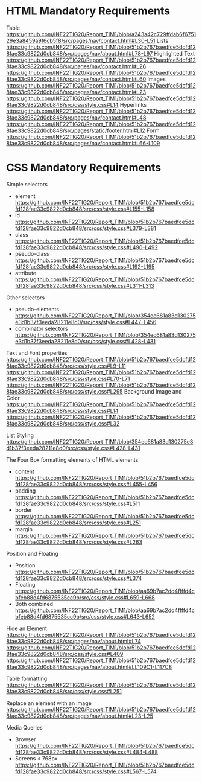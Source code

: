 # HTML Mandatory Requirements
Table https://github.com/INF22TIG20/Report_TIM1/blob/a243a42c729ffdab6f675129e3a8459a9f6cb5f8/src/pages/nav/contact.html#L30-L51
Lists https://github.com/INF22TIG20/Report_TIM1/blob/51b2b767baedfce5dcfd128fae33c9822d0cb848/src/pages/nav/about.html#L78-L97
Highlighted Text https://github.com/INF22TIG20/Report_TIM1/blob/51b2b767baedfce5dcfd128fae33c9822d0cb848/src/pages/nav/contact.html#L26 https://github.com/INF22TIG20/Report_TIM1/blob/51b2b767baedfce5dcfd128fae33c9822d0cb848/src/pages/nav/contact.html#L60
Images https://github.com/INF22TIG20/Report_TIM1/blob/51b2b767baedfce5dcfd128fae33c9822d0cb848/src/pages/nav/contact.html#L23 https://github.com/INF22TIG20/Report_TIM1/blob/51b2b767baedfce5dcfd128fae33c9822d0cb848/src/css/style.css#L14
Hyperlinks https://github.com/INF22TIG20/Report_TIM1/blob/51b2b767baedfce5dcfd128fae33c9822d0cb848/src/pages/nav/contact.html#L48 https://github.com/INF22TIG20/Report_TIM1/blob/51b2b767baedfce5dcfd128fae33c9822d0cb848/src/pages/static/footer.html#L12
Form https://github.com/INF22TIG20/Report_TIM1/blob/51b2b767baedfce5dcfd128fae33c9822d0cb848/src/pages/nav/contact.html#L66-L109

# CSS Mandatory Requirements
Simple selectors
- element https://github.com/INF22TIG20/Report_TIM1/blob/51b2b767baedfce5dcfd128fae33c9822d0cb848/src/css/style.css#L155-L158
- id https://github.com/INF22TIG20/Report_TIM1/blob/51b2b767baedfce5dcfd128fae33c9822d0cb848/src/css/style.css#L379-L381
- class https://github.com/INF22TIG20/Report_TIM1/blob/51b2b767baedfce5dcfd128fae33c9822d0cb848/src/css/style.css#L490-L492
- pseudo-class https://github.com/INF22TIG20/Report_TIM1/blob/51b2b767baedfce5dcfd128fae33c9822d0cb848/src/css/style.css#L192-L195
- attribute https://github.com/INF22TIG20/Report_TIM1/blob/51b2b767baedfce5dcfd128fae33c9822d0cb848/src/css/style.css#L311-L313

Other selectors
- pseudo-elements https://github.com/INF22TIG20/Report_TIM1/blob/354ec681a83d130275e3d1b37f3eeda28211e8d0/src/css/style.css#L447-L456
- combinator selectors https://github.com/INF22TIG20/Report_TIM1/blob/354ec681a83d130275e3d1b37f3eeda28211e8d0/src/css/style.css#L428-L431

Text and Font properties
https://github.com/INF22TIG20/Report_TIM1/blob/51b2b767baedfce5dcfd128fae33c9822d0cb848/src/css/style.css#L9-L11
https://github.com/INF22TIG20/Report_TIM1/blob/51b2b767baedfce5dcfd128fae33c9822d0cb848/src/css/style.css#L70-L71
https://github.com/INF22TIG20/Report_TIM1/blob/51b2b767baedfce5dcfd128fae33c9822d0cb848/src/css/style.css#L295
Background Image and Color
https://github.com/INF22TIG20/Report_TIM1/blob/51b2b767baedfce5dcfd128fae33c9822d0cb848/src/css/style.css#L14
https://github.com/INF22TIG20/Report_TIM1/blob/51b2b767baedfce5dcfd128fae33c9822d0cb848/src/css/style.css#L32

List Styling
https://github.com/INF22TIG20/Report_TIM1/blob/354ec681a83d130275e3d1b37f3eeda28211e8d0/src/css/style.css#L428-L431

The Four Box formatting elements of HTML elements
- content https://github.com/INF22TIG20/Report_TIM1/blob/51b2b767baedfce5dcfd128fae33c9822d0cb848/src/css/style.css#L455-L456
- padding https://github.com/INF22TIG20/Report_TIM1/blob/51b2b767baedfce5dcfd128fae33c9822d0cb848/src/css/style.css#L511
- border https://github.com/INF22TIG20/Report_TIM1/blob/51b2b767baedfce5dcfd128fae33c9822d0cb848/src/css/style.css#L251
- margin https://github.com/INF22TIG20/Report_TIM1/blob/51b2b767baedfce5dcfd128fae33c9822d0cb848/src/css/style.css#L263

Position and Floating
- Position https://github.com/INF22TIG20/Report_TIM1/blob/51b2b767baedfce5dcfd128fae33c9822d0cb848/src/css/style.css#L374
- Floating https://github.com/INF22TIG20/Report_TIM1/blob/aa69b7ac2dd4ffffd4cbfeb88d4fd6875535cc9b/src/css/style.css#L659-L668
- Both combined https://github.com/INF22TIG20/Report_TIM1/blob/aa69b7ac2dd4ffffd4cbfeb88d4fd6875535cc9b/src/css/style.css#L643-L652

Hide an Element
https://github.com/INF22TIG20/Report_TIM1/blob/51b2b767baedfce5dcfd128fae33c9822d0cb848/src/pages/nav/about.html#L74
https://github.com/INF22TIG20/Report_TIM1/blob/51b2b767baedfce5dcfd128fae33c9822d0cb848/src/css/style.css#L409
https://github.com/INF22TIG20/Report_TIM1/blob/51b2b767baedfce5dcfd128fae33c9822d0cb848/src/pages/nav/about.html#LL109C1-L117C8

Table formatting
https://github.com/INF22TIG20/Report_TIM1/blob/51b2b767baedfce5dcfd128fae33c9822d0cb848/src/css/style.css#L251

Replace an element with an image
https://github.com/INF22TIG20/Report_TIM1/blob/51b2b767baedfce5dcfd128fae33c9822d0cb848/src/pages/nav/about.html#L23-L25

Media Queries
- Browser https://github.com/INF22TIG20/Report_TIM1/blob/51b2b767baedfce5dcfd128fae33c9822d0cb848/src/css/style.css#L484-L488
- Screens < 768px https://github.com/INF22TIG20/Report_TIM1/blob/51b2b767baedfce5dcfd128fae33c9822d0cb848/src/css/style.css#L567-L574

